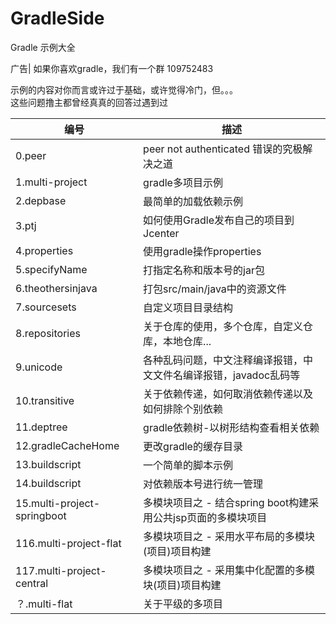 # GradleSide
Gradle 示例大全

广告| 如果你喜欢gradle，我们有一个群 109752483

示例的内容对你而言或许过于基础，或许觉得冷门，但。。。   
这些问题撸主都曾经真真的回答过遇到过   

| 编号 | 描述 |
|--------|--------|
|0.peer | peer not authenticated 错误的究极解决之道 |
|1.multi-project | gradle多项目示例  | 
|2.depbase | 最简单的加载依赖示例   |
|3.ptj | 如何使用Gradle发布自己的项目到Jcenter   |
|4.properties | 使用gradle操作properties   |
|5.specifyName |  打指定名称和版本号的jar包   |
|6.theothersinjava | 打包src/main/java中的资源文件   |
|7.sourcesets | 自定义项目目录结构   |
|8.repositories |  关于仓库的使用，多个仓库，自定义仓库，本地仓库...   |
|9.unicode | 各种乱码问题，中文注释编译报错，中文文件名编译报错，javadoc乱码等   |
|10.transitive |  关于依赖传递，如何取消依赖传递以及如何排除个别依赖   |
|11.deptree | gradle依赖树-以树形结构查看相关依赖  |
|12.gradleCacheHome | 更改gradle的缓存目录   |
|13.buildscript|一个简单的脚本示例 |
|14.buildscript|对依赖版本号进行统一管理 |
|15.multi-project-springboot| 多模块项目之 - 结合spring boot构建采用公共jsp页面的多模块项目 |
116.multi-project-flat | 多模块项目之 - 采用水平布局的多模块(项目)项目构建|
117.multi-project-central | 多模块项目之 - 采用集中化配置的多模块(项目)项目构建|
|？.multi-flat|关于平级的多项目 |


